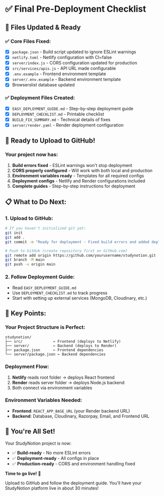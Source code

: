 # ✅ Final Pre-Deployment Checklist

## 🔧 Files Updated & Ready

### ✅ Core Files Fixed:
- [x] `package.json` - Build script updated to ignore ESLint warnings
- [x] `netlify.toml` - Netlify configuration with CI=false
- [x] `server/index.js` - CORS configuration updated for production
- [x] `src/services/apis.js` - API URL made configurable
- [x] `.env.example` - Frontend environment template
- [x] `server/.env.example` - Backend environment template
- [x] Browserslist database updated

### ✅ Deployment Files Created:
- [x] `EASY_DEPLOYMENT_GUIDE.md` - Step-by-step deployment guide
- [x] `DEPLOYMENT_CHECKLIST.md` - Printable checklist
- [x] `BUILD_FIX_SUMMARY.md` - Technical details of fixes
- [x] `server/render.yaml` - Render deployment configuration

## 🚀 Ready to Upload to GitHub!

### Your project now has:
1. **Build errors fixed** - ESLint warnings won't stop deployment
2. **CORS properly configured** - Will work with both local and production
3. **Environment variables ready** - Templates for all required configs
4. **Deployment configs** - Netlify and Render configurations included
5. **Complete guides** - Step-by-step instructions for deployment

## 📋 What to Do Next:

### 1. Upload to GitHub:
```bash
# If you haven't initialized git yet:
git init
git add .
git commit -m "Ready for deployment - Fixed build errors and added deployment configs"

# Push to GitHub (create repository first on GitHub.com)
git remote add origin https://github.com/yourusername/studynotion.git
git branch -M main
git push -u origin main
```

### 2. Follow Deployment Guide:
- Read `EASY_DEPLOYMENT_GUIDE.md`
- Use `DEPLOYMENT_CHECKLIST.md` to track progress
- Start with setting up external services (MongoDB, Cloudinary, etc.)

## 🎯 Key Points:

### Your Project Structure is Perfect:
```
studynotion/
├── src/              ← Frontend (deploys to Netlify)
├── server/           ← Backend (deploys to Render)
├── package.json      ← Frontend dependencies
└── server/package.json ← Backend dependencies
```

### Deployment Flow:
1. **Netlify** reads root folder → deploys React frontend
2. **Render** reads server folder → deploys Node.js backend
3. Both connect via environment variables

### Environment Variables Needed:
- **Frontend**: `REACT_APP_BASE_URL` (your Render backend URL)
- **Backend**: Database, Cloudinary, Razorpay, Email, and Frontend URL

## 🎉 You're All Set!

Your StudyNotion project is now:
- ✅ **Build-ready** - No more ESLint errors
- ✅ **Deployment-ready** - All configs in place
- ✅ **Production-ready** - CORS and environment handling fixed

**Time to go live!** 🚀

Upload to GitHub and follow the deployment guide. You'll have your StudyNotion platform live in about 30 minutes!
